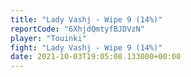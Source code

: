 ```yaml
---
title: "Lady Vashj - Wipe 9 (14%)"
reportCode: "6XhjdQmtyfBJDVzN"
player: "Touinki"
fight: "Lady Vashj - Wipe 9 (14%)"
date: 2021-10-03T19:05:08.133000+00:00
---
```

